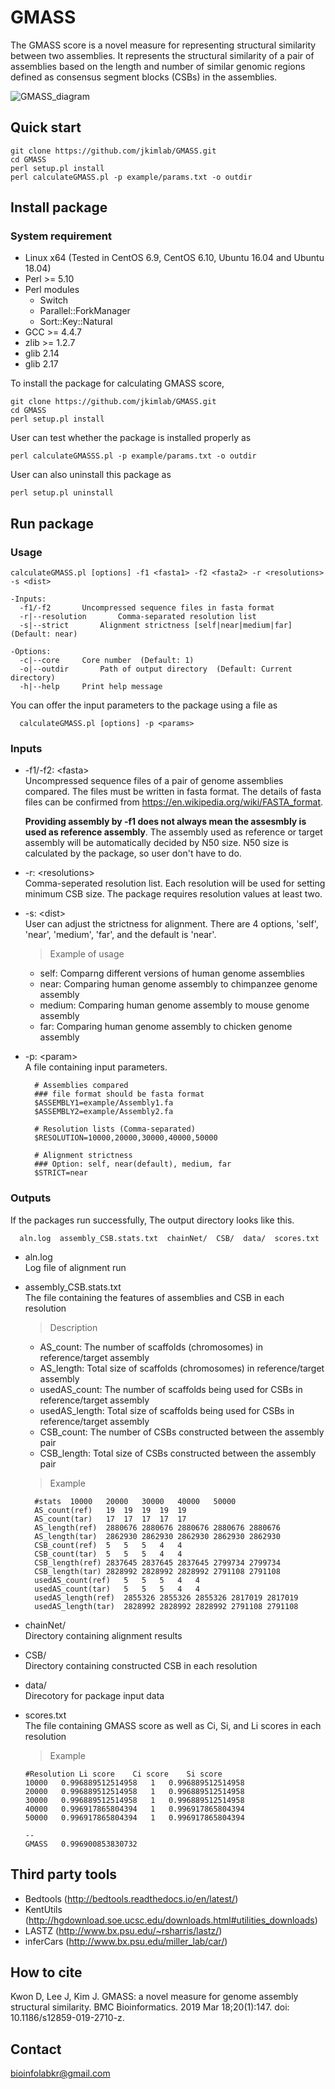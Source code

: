 GMASS
=================
The GMASS score is a novel measure for representing structural similarity between two assemblies. It represents the structural similarity of a pair of assemblies based on the length and number of similar genomic regions defined as consensus segment blocks (CSBs) in the assemblies.

![GMASS_diagram](https://user-images.githubusercontent.com/19523543/56632912-fa2ea800-6696-11e9-939d-7b9906c16aa0.jpg)

Quick start
----------------
``` 
git clone https://github.com/jkimlab/GMASS.git 
cd GMASS
perl setup.pl install
perl calculateGMASS.pl -p example/params.txt -o outdir
```
Install package
----------------
### System requirement
   - Linux x64 (Tested in CentOS 6.9, CentOS 6.10, Ubuntu 16.04 and Ubuntu 18.04)  
   - Perl >= 5.10
   - Perl modules  
      - Switch
      - Parallel::ForkManager
	  - Sort::Key::Natural
   - GCC >= 4.4.7
   - zlib >= 1.2.7
   - glib 2.14
   - glib 2.17
   
To install the package for calculating GMASS score,
```
git clone https://github.com/jkimlab/GMASS.git
cd GMASS
perl setup.pl install
``` 
User can test whether the package is installed properly as
```
perl calculateGMASSS.pl -p example/params.txt -o outdir
```
User can also uninstall this package as
```
perl setup.pl uninstall
```
Run package
---------------
### Usage
```
calculateGMASS.pl [options] -f1 <fasta1> -f2 <fasta2> -r <resolutions> -s <dist>
   
-Inputs:
  -f1/-f2		Uncompressed sequence files in fasta format
  -r|--resolution		Comma-separated resolution list
  -s|--strict		Alignment strictness [self|near|medium|far] (Default: near)

-Options:
  -c|--core		Core number  (Default: 1)
  -o|--outdir		Path of output directory  (Default: Current directory)
  -h|--help		Print help message
```
You can offer the input parameters to the package using a file as
```
  calculateGMASS.pl [options] -p <params>
```
### Inputs
  - -f1/-f2: \<fasta\>  
    Uncompressed sequence files of a pair of genome assemblies compared. The files must be written in fasta format. The details of fasta files can be confirmed from https://en.wikipedia.org/wiki/FASTA_format.
    
    **Providing assembly by -f1 does not always mean the assesmbly is used as reference assembly**. The assembly used as reference or target assembly will be automatically decided by N50 size. N50 size is calculated by the package, so user don't have to do. 

  - -r: \<resolutions\>  
    Comma-seperated resolution list. Each resolution will be used for setting minimum CSB size. The package requires resolution values at least two.

  - -s: \<dist\>  
    User can adjust the strictness for alignment. There are 4 options, 'self', 'near', 'medium', 'far', and the default is 'near'.
    > Example of usage
      - self: Comparng different versions of human genome assemblies
      - near: Comparing human genome assembly to chimpanzee genome assembly
      - medium: Comparing human genome assembly to mouse genome assembly
      - far: Comparing human genome assembly to chicken genome assembly

  - -p: \<param\>  
    A file containing input parameters.
    ```
      # Assemblies compared
      ### file format should be fasta format
      $ASSEMBLY1=example/Assembly1.fa
      $ASSEMBLY2=example/Assembly2.fa
      
      # Resolution lists (Comma-separated)
      $RESOLUTION=10000,20000,30000,40000,50000

      # Alignment strictness 
      ### Option: self, near(default), medium, far
      $STRICT=near
    ```

### Outputs
If the packages run successfully, The output directory looks like this.
```
  aln.log  assembly_CSB.stats.txt  chainNet/  CSB/  data/  scores.txt
```
  - aln.log  
    Log file of alignment run
    
  - assembly_CSB.stats.txt  
    The file containing the features of assemblies and CSB in each resolution
    >Description
    - AS_count: The number of scaffolds (chromosomes) in reference/target assembly  
    - AS_length: Total size of scaffolds (chromosomes) in reference/target assembly  
    - usedAS_count: The number of scaffolds being used for CSBs in reference/target assembly  
    - usedAS_length: Total size of scaffolds being used for CSBs in reference/target assembly  
    - CSB_count: The number of CSBs constructed between the assembly pair  
    - CSB_length: Total size of CSBs constructed between the assembly pair  
    
    >Example
    ```
      #stats  10000   20000   30000   40000   50000
      AS_count(ref)   19  19  19  19  19
      AS_count(tar)   17  17  17  17  17
      AS_length(ref)  2880676 2880676 2880676 2880676 2880676
      AS_length(tar)  2862930 2862930 2862930 2862930 2862930
      CSB_count(ref)  5   5   5   4   4
      CSB_count(tar)  5   5   5   4   4
      CSB_length(ref) 2837645 2837645 2837645 2799734 2799734
      CSB_length(tar) 2828992 2828992 2828992 2791108 2791108
      usedAS_count(ref)   5   5   5   4   4
      usedAS_count(tar)   5   5   5   4   4
      usedAS_length(ref)  2855326 2855326 2855326 2817019 2817019
      usedAS_length(tar)  2828992 2828992 2828992 2791108 2791108
    ```    
  - chainNet/  
    Directory containing alignment results
  
  - CSB/  
    Directory containing constructed CSB in each resolution
    
  - data/  
    Direcotory for package input data
    
  - scores.txt  
    The file containing GMASS score as well as Ci, Si, and Li scores in each resolution
    >Example
    ```
    #Resolution Li score    Ci score    Si score
    10000   0.996889512514958   1   0.996889512514958
    20000   0.996889512514958   1   0.996889512514958
    30000   0.996889512514958   1   0.996889512514958
    40000   0.996917865804394   1   0.996917865804394
    50000   0.996917865804394   1   0.996917865804394

    --
    GMASS   0.996900853830732
    ```

Third party tools
-------------------
- Bedtools (http://bedtools.readthedocs.io/en/latest/)  
- KentUtils (http://hgdownload.soe.ucsc.edu/downloads.html#utilities_downloads)  
- LASTZ (http://www.bx.psu.edu/~rsharris/lastz/)  
- inferCars (http://www.bx.psu.edu/miller_lab/car/)   

How to cite
-----------
Kwon D, Lee J, Kim J. GMASS: a novel measure for genome assembly structural similarity. BMC Bioinformatics. 2019 Mar 18;20(1):147. doi: 10.1186/s12859-019-2710-z.


Contact
-------------------
bioinfolabkr@gmail.com
